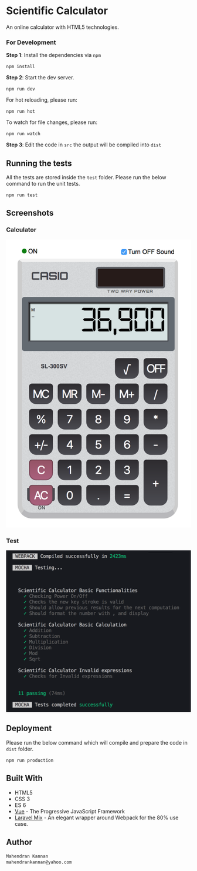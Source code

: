 # Scientific Calculator
An online calculator with HTML5 technologies.

### For Development

**Step 1**: Install the dependencies via `npm`
    
    npm install

**Step 2**: Start the dev server.

    npm run dev

For hot reloading, please run:

    npm run hot

To watch for file changes, please run:

    npm run watch

**Step 3**: Edit the code in `src` the output will be compiled into `dist`

## Running the tests

All the tests are stored inside the `test` folder. Please run the below command to run the unit tests.
    
    npm run test


## Screenshots

### Calculator
![Calculator](calculator.png)

### Test

![Test](test.png)

## Deployment
Please run the below command which will compile and prepare the code in `dist` folder.

    npm run production

## Built With

* HTML5
* CSS 3
* ES 6
* [Vue](https://vuejs.org/) - The Progressive
JavaScript Framework
* [Laravel Mix](https://github.com/JeffreyWay/laravel-mix) - An elegant wrapper around Webpack for the 80% use case.

## Author

    Mahendran Kannan
    mahendrankannan@yahoo.com
